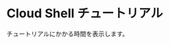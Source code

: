 # Cloud Shell チュートリアル
チュートリアルにかかる時間を表示します。
<walkthrough-tutorial-duration duration="15"></walkthrough-tutorial-duration>
